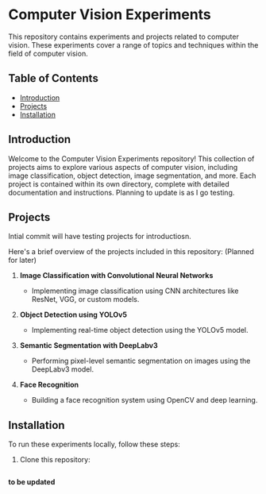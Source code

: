 # Computer Vision Experiments

This repository contains experiments and projects related to computer vision. These experiments cover a range of topics and techniques within the field of computer vision.

## Table of Contents

- [Introduction](#introduction)
- [Projects](#projects)
- [Installation](#installation)


## Introduction

Welcome to the Computer Vision Experiments repository! This collection of projects aims to explore various aspects of computer vision, including image classification, object detection, image segmentation, and more. Each project is contained within its own directory, complete with detailed documentation and instructions. Planning to update is as I go testing.

## Projects

Intial commit will have testing projects for introductiosn.

Here's a brief overview of the projects included in this repository: (Planned for later)

1. **Image Classification with Convolutional Neural Networks**
   - Implementing image classification using CNN architectures like ResNet, VGG, or custom models.

2. **Object Detection using YOLOv5**
   - Implementing real-time object detection using the YOLOv5 model.

3. **Semantic Segmentation with DeepLabv3**
   - Performing pixel-level semantic segmentation on images using the DeepLabv3 model.

4. **Face Recognition**
   - Building a face recognition system using OpenCV and deep learning.

## Installation

To run these experiments locally, follow these steps:

1. Clone this repository:
   ```bash
**to be updated**

